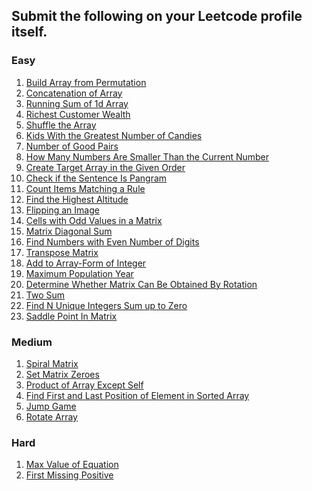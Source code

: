 ## Submit the following on your Leetcode profile itself.

### Easy
1. [Build Array from Permutation]()
2. [Concatenation of Array]()
3. [Running Sum of 1d Array]()
4. [Richest Customer Wealth]()
5. [Shuffle the Array]()
6. [Kids With the Greatest Number of Candies]()
7. [Number of Good Pairs]()
8. [How Many Numbers Are Smaller Than the Current Number]()
9. [Create Target Array in the Given Order]()
10. [Check if the Sentence Is Pangram]()
11. [Count Items Matching a Rule]()
12. [Find the Highest Altitude]()
13. [Flipping an Image]()
14. [Cells with Odd Values in a Matrix]()
15. [Matrix Diagonal Sum]()
16. [Find Numbers with Even Number of Digits]()
17. [Transpose Matrix]()
18. [Add to Array-Form of Integer]()
19. [Maximum Population Year]()
20. [Determine Whether Matrix Can Be Obtained By Rotation]()
21. [Two Sum]()
22. [Find N Unique Integers Sum up to Zero]()
23. [Saddle Point In Matrix]()

### Medium
1. [Spiral Matrix]()
2. [Set Matrix Zeroes]()
3. [Product of Array Except Self]()
4. [Find First and Last Position of Element in Sorted Array]()
5. [Jump Game]()
6. [Rotate Array]()

### Hard
1. [Max Value of Equation]()
2. [First Missing Positive]()